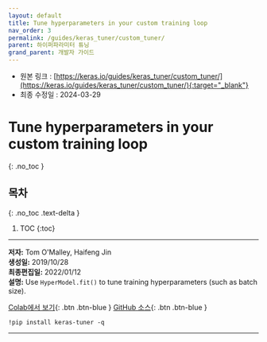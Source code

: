 ```yaml
---
layout: default
title: Tune hyperparameters in your custom training loop
nav_order: 3
permalink: /guides/keras_tuner/custom_tuner/
parent: 하이퍼파라미터 튜닝
grand_parent: 개발자 가이드
---
```


* 원본 링크 : [https://keras.io/guides/keras_tuner/custom_tuner/](https://keras.io/guides/keras_tuner/custom_tuner/){:target="_blank"}
* 최종 수정일 : 2024-03-29

# Tune hyperparameters in your custom training loop
{: .no_toc }

## 목차
{: .no_toc .text-delta }

1. TOC
{:toc}

---

**저자:** Tom O'Malley, Haifeng Jin  
**생성일:** 2019/10/28  
**최종편집일:** 2022/01/12  
**설명:** Use `HyperModel.fit()` to tune training hyperparameters (such as batch size).

[Colab에서 보기](https://colab.research.google.com/github/keras-team/keras-io/blob/master/guides/ipynb/keras_tuner/custom_tuner.ipynb){: .btn .btn-blue }
[GitHub 소스](https://github.com/keras-team/keras-io/blob/master/guides/keras_tuner/custom_tuner.py){: .btn .btn-blue }

```shell
!pip install keras-tuner -q
```

----
